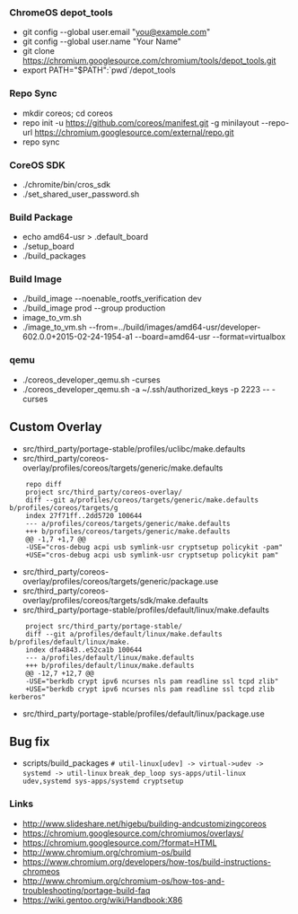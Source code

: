 ### ChromeOS depot_tools
* git config --global user.email "you@example.com"
* git config --global user.name "Your Name"
* git clone https://chromium.googlesource.com/chromium/tools/depot_tools.git
* export PATH="$PATH":\`pwd\`/depot_tools

### Repo Sync
* mkdir coreos; cd coreos
* repo init -u https://github.com/coreos/manifest.git -g minilayout --repo-url  https://chromium.googlesource.com/external/repo.git
* repo sync

### CoreOS SDK
* ./chromite/bin/cros_sdk
* ./set_shared_user_password.sh

### Build Package
* echo amd64-usr > .default_board
* ./setup_board
* ./build_packages

### Build Image
* ./build_image --noenable_rootfs_verification dev
* ./build_image prod --group production
* image_to_vm.sh
* ./image_to_vm.sh --from=../build/images/amd64-usr/developer-602.0.0+2015-02-24-1954-a1 --board=amd64-usr --format=virtualbox

### qemu
* ./coreos_developer_qemu.sh -curses
* ./coreos_developer_qemu.sh -a ~/.ssh/authorized_keys -p 2223 -- -curses

## Custom Overlay
* src/third_party/portage-stable/profiles/uclibc/make.defaults
* src/third_party/coreos-overlay/profiles/coreos/targets/generic/make.defaults
```
    repo diff
    project src/third_party/coreos-overlay/
    diff --git a/profiles/coreos/targets/generic/make.defaults b/profiles/coreos/targets/g
    index 27f71ff..2dd5720 100644
    --- a/profiles/coreos/targets/generic/make.defaults
    +++ b/profiles/coreos/targets/generic/make.defaults
    @@ -1,7 +1,7 @@
    -USE="cros-debug acpi usb symlink-usr cryptsetup policykit -pam"
    +USE="cros-debug acpi usb symlink-usr cryptsetup policykit pam"
```
* src/third_party/coreos-overlay/profiles/coreos/targets/generic/package.use
* src/third_party/coreos-overlay/profiles/coreos/targets/sdk/make.defaults
* src/third_party/portage-stable/profiles/default/linux/make.defaults
```
    project src/third_party/portage-stable/
    diff --git a/profiles/default/linux/make.defaults b/profiles/default/linux/make.
    index dfa4843..e52ca1b 100644
    --- a/profiles/default/linux/make.defaults
    +++ b/profiles/default/linux/make.defaults
    @@ -12,7 +12,7 @@
    -USE="berkdb crypt ipv6 ncurses nls pam readline ssl tcpd zlib"
    +USE="berkdb crypt ipv6 ncurses nls pam readline ssl tcpd zlib kerberos"
```
* src/third_party/portage-stable/profiles/default/linux/package.use

## Bug fix

* scripts/build_packages
`# util-linux[udev] -> virtual->udev -> systemd -> util-linux`
`break_dep_loop sys-apps/util-linux udev,systemd sys-apps/systemd cryptsetup`

### Links
* http://www.slideshare.net/higebu/building-andcustomizingcoreos
* https://chromium.googlesource.com/chromiumos/overlays/
* https://chromium.googlesource.com/?format=HTML
* http://www.chromium.org/chromium-os/build
* https://www.chromium.org/developers/how-tos/build-instructions-chromeos
* http://www.chromium.org/chromium-os/how-tos-and-troubleshooting/portage-build-faq
* https://wiki.gentoo.org/wiki/Handbook:X86
